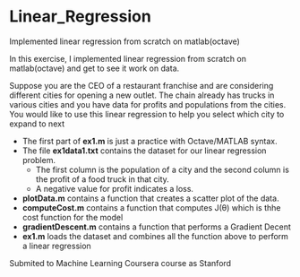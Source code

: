 # Linear_Regression
Implemented linear regression from scratch on matlab(octave)

In this exercise, I implemented linear regression from scratch on matlab(octave) and get to see it work on data.  

Suppose you are the CEO of a restaurant franchise and are considering different cities for opening a new outlet. 
The chain already has trucks in various cities and you have data for profits and populations from the cities.
You would like to use this linear regression to help you select which city to expand to next

- The first part of **ex1.m** is just a practice with Octave/MATLAB syntax.
- The file **ex1data1.txt** contains the dataset for our linear regression problem.
  - The first column is the population of a city and the second column is the profit of a food truck in that city. 
  - A negative value for profit indicates a loss.
- **plotData.m** contains a function that creates a scatter plot of the data.
- **computeCost.m** contains a function that computes J(θ) which is thhe cost function for the model
- **gradientDescent.m** contains a function that performs a Gradient Decent 
- **ex1.m** loads the dataset and combines all the function above to perform a linear regression

Submited to Machine Learning Coursera course as Stanford
